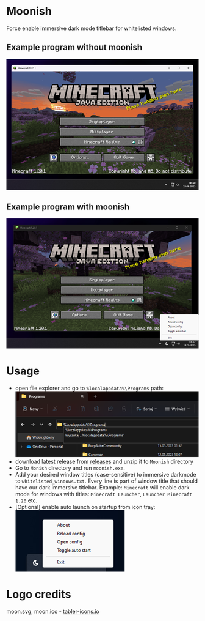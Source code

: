 # Moonish
Force enable immersive dark mode titlebar for whitelisted windows.

## Example program without moonish
![Window with white titlebar](assets%2Fdisabled_preview.png)
## Example program with moonish
![Window with dark, immersive titlebar](assets%2Fenabled_preview.png)

# Usage
- open file explorer and go to ``%localappdata%\Programs`` path:\
  !["%localappdata%\Programs" in windows explorer path field](assets%2Flocalprogramspath.png)
- download latest release from [releases](https://github.com/makindotcc/moonish/releases) and unzip it to
  ``Moonish`` directory
- Go to ``Monish`` directory and run ``moonish.exe``.
- Add your desired window titles (case-sensitive) to immersive darkmode to ``whitelisted_windows.txt``.
Every line is part of window title that should have our dark immersive titlebar. Example:
``Minecraft`` will enable dark mode for windows with titles: ``Minecraft Launcher``, ``Launcher Minecraft 1.20`` etc.
- [Optional] enable auto launch on startup from icon tray:\
  ![Moonish trayicon context menu showing "Toggle auto start" menu item](assets%2Ftray_autolaunch.png)

# Logo credits
moon.svg, moon.ico - [tabler-icons.io](https://tabler-icons.io/)
